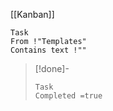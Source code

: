 [[Kanban]]

```dataview
Task
From !"Templates"
Contains text !""
```


>[!done]-
>```dataview
>Task
>Completed =true
>```

